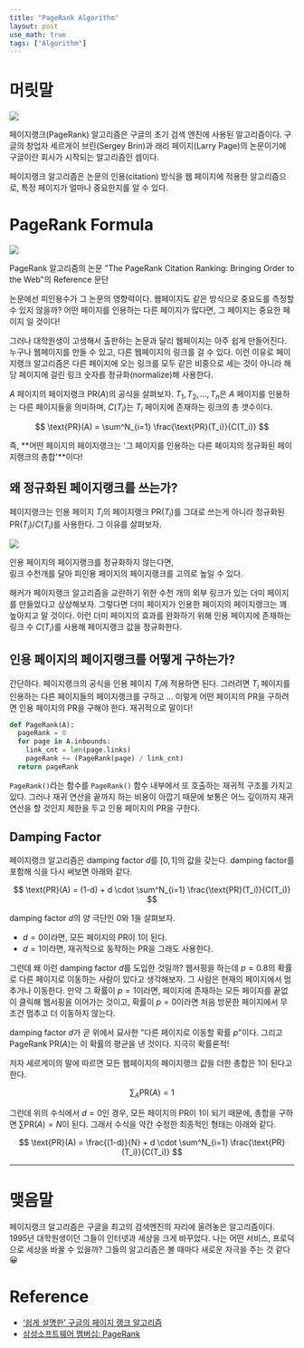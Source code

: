 ```yaml
---
title: "PageRank Algorithm"
layout: post
use_math: true
tags: ["Algorithm"]
---
```


# 머릿말

<div class="img-wrapper">
  <img src="{{"/images/algorithm/pagerank-google-logo.svg" | relative_url}}">
</div>

페이지랭크(PageRank) 알고리즘은 구글의 초기 검색 엔진에 사용된 알고리즘이다. 구글의 창업자 세르게이 브린(Sergey Brin)과 래리 페이지(Larry Page)의 논문이기에 구글이란 회사가 시작되는 알고리즘인 셈이다.

페이지랭크 알고리즘은 논문의 인용(citation) 방식을 웹 페이지에 적용한 알고리즘으로, 특정 페이지가 얼마나 중요한지를 알 수 있다.


# PageRank Formula

<div class="img-wrapper">
  <img src="{{"/images/algorithm/pagerank-1.png" | relative_url}}">
  <p>
    PageRank 알고리즘의 논문 "The PageRank Citation Ranking: Bringing Order to the Web"의 Reference 문단
  </p>
</div>

논문에선 피인용수가 그 논문의 영향력이다. 웹페이지도 같은 방식으로 중요도를 측정할 수 있지 않을까? 어떤 페이지를 인용하는 다른 페이지가 많다면, 그 페이지는 중요한 페이지 일 것이다!

그러나 대학원생이 고생해서 출판하는 논문과 달리 웹페이지는 아주 쉽게 만들어진다. 누구나 웹페이지를 만들 수 있고, 다른 웹페이지의 링크를 걸 수 있다. 이런 이유로 페이지랭크 알고리즘은 다른 페이지에 오는 링크를 모두 같은 비중으로 세는 것이 아니라 해당 페이지에 걸린 링크 숫자를 정규화(normalize)해 사용한다.

$A$ 페이지의 페이지랭크 $\text{PR}(A)$의 공식을 살펴보자. $T_1, T_2, ..., T_n$은 $A$ 페이지를 인용하는 다른 페이지들을 의미하며, $C(T_i)$는 $T_i$ 페이지에 존재하는 링크의 총 갯수이다.

$$
\text{PR}(A) = \sum^N_{i=1} \frac{\text{PR}(T_i)}{C(T_i)}
$$

즉, **어떤 페이지의 페이지랭크는 '그 페이지를 인용하는 다른 페이지의 정규화된 페이지랭크의 총합'**이다!

## 왜 정규화된 페이지랭크를 쓰는가?

페이지랭크는 인용 페이지 $T_i$의 페이지랭크 $\text{PR}(T_i)$를 그대로 쓰는게 아니라 정규화된 $\text{PR}(T_i) / C(T_i)$를 사용한다. 그 이유를 살펴보자.

<div class="img-wrapper">
  <img src="{{"/images/algorithm/pagerank-2.png" | relative_url}}">
  <p>
    인용 페이지의 페이지랭크를 정규화하지 않는다면, <br/>
    링크 수천개를 달아 피인용 페이지의 페이지랭크를 고의로 높일 수 있다.
  </p>
</div>

해커가 페이지랭크 알고리즘을 교란하기 위한 수천 개의 외부 링크가 있는 더미 페이지를 만들었다고 상상해보자. 그렇다면 더미 페이지가 인용한 페이지의 페이지랭크는 꽤 높아지고 말 것이다. 이런 더미 페이지의 효과를 완화하기 위해 인용 페이지에 존재하는 링크 수 $C(T_i)$를 사용해 페이지랭크 값을 정규화한다.

## 인용 페이지의 페이지랭크를 어떻게 구하는가?

간단하다. 페이지랭크의 공식을 인용 페이지 $T_i$에 적용하면 된다. 그러려면 $T_i$ 페이지를 인용하는 다른 페이지들의 페이지랭크를 구하고 ... 이렇게 어떤 페이지의 PR을 구하려면 인용 페이지의 PR을 구해야 한다. 재귀적으로 말이다!

```py
def PageRank(A):
  pageRank = 0
  for page in A.inbounds:
    link_cnt = len(page.links)
    pageRank += (PageRank(page) / link_cnt)
  return pageRank
```


`PageRank()`라는 함수를 `PageRank()` 함수 내부에서 또 호출하는 재귀적 구조를 가지고 있다. 그러나 재귀 연산을 끝까지 하는 비용이 아깝기 때문에 보통은 어느 깊이까지 재귀 연산을 할 것인지 제한을 두고 인용 페이지의 PR을 구한다.

## Damping Factor

페이지랭크 알고리즘은 damping factor $d$를  $[0, 1]$의 값을 갖는다. damping factor를 포함해 식을 다시 써보면 아래와 같다.

$$
\text{PR}(A) = (1-d) + d \cdot \sum^N_{i=1} \frac{\text{PR}(T_i)}{C(T_i)}
$$

damping factor $d$의 양 극단인 $0$와 $1$을 살펴보자. 

- $d=0$이라면, 모든 페이지의 PR이 $1$이 된다.
- $d=1$이라면, 재귀적으로 동작하는 PR을 그래도 사용한다.

그런데 왜 이런 damping factor $d$를 도입한 것일까? 웹서핑을 하는데 $p = 0.8$의 확률로 다른 페이지로 이동하는 사람이 있다고 생각해보자. 그 사람은 현재의 페이지에서 멈추거나 이동한다. 만약 그 확률이 $p = 1$이라면, 페이지에 존재하는 모든 페이지를 끝없이 클릭해 웹서핑을 이어가는 것이고, 확률이 $p = 0$이라면 처음 방문한 페이지에서 무조건 멈추고 더 이동하지 않는다.

damping factor $d$가 곧 위에서 묘사한 "다른 페이지로 이동할 확률 $p$"이다. 그리고 PageRank $\text{PR}(A)$는 이 확률의 평균을 낸 것이다. 지극히 확률론적!

저자 세르게이의 말에 따르면 모든 웹페이지의 페이지랭크 값을 더한 총합은 $1$이 된다고 한다. 

$$
\sum_A \text{PR}(A) = 1
$$

그런데 위의 수식에서 $d=0$인 경우, 모든 페이지의 PR이 $1$이 되기 때문에, 총합을 구하면 $\sum \text{PR}(A) = N$이 된다. 그래서 수식을 약간 수정한 최종적인 형태는 아래와 같다.

$$
\text{PR}(A) = \frac{(1-d)}{N} + d \cdot \sum^N_{i=1} \frac{\text{PR}(T_i)}{C(T_i)}
$$

<hr/>

# 맺음말

페이지랭크 알고리즘은 구글을 최고의 검색엔진의 자리에 올려놓은 알고리즘이다. 1995년 대학원생이던 그들이 인터넷과 세상을 크게 바꾸었다. 나는 어떤 서비스, 프로덕으로 세상을 바꿀 수 있을까? 그들의 알고리즘은 볼 때마다 새로운 자극을 주는 것 같다 😀

# Reference

- [‘쉽게 설명한’ 구글의 페이지 랭크 알고리즘](https://sungmooncho.com/2012/08/26/pagerank/)
- [삼성소프트웨어 멤버십: PageRank](https://www.secmem.org/blog/2019/07/21/pagerank/)